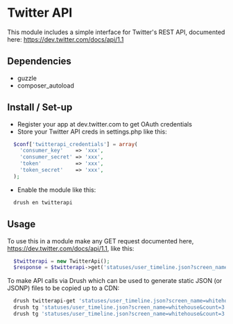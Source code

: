 Twitter API
===========

This module includes a simple interface for Twitter's REST API, documented here:
https://dev.twitter.com/docs/api/1.1


Dependencies
------------

  - guzzle
  - composer_autoload


Install / Set-up
----------------

  - Register your app at dev.twitter.com to get OAuth credentials
  - Store your Twitter API creds in settings.php like this:

  ```php
    $conf['twitterapi_credentials'] = array(
      'consumer_key'    => 'xxx',
      'consumer_secret' => 'xxx',
      'token'           => 'xxx',
      'token_secret'    => 'xxx',
    );
  ```
  - Enable the module like this:
  ```bash
    drush en twitterapi
  ```


Usage
-----

  To use this in a module make any GET request documented here,
  https://dev.twitter.com/docs/api/1.1, like this:

  ```php
    $twitterapi = new TwitterApi();
    $response = $twitterapi->get('statuses/user_timeline.json?screen_name=whitehouse&count=3');
  ```


  To make API calls via Drush which can be used to generate static JSON (or JSONP)
  files to be copied up to a CDN:

  ```bash
    drush twitterapi-get 'statuses/user_timeline.json?screen_name=whitehouse&count=3'
    drush tg 'statuses/user_timeline.json?screen_name=whitehouse&count=3'
    drush tg 'statuses/user_timeline.json?screen_name=whitehouse&count=3' --callback=myJSONPCallbackGoesHere
  ```

